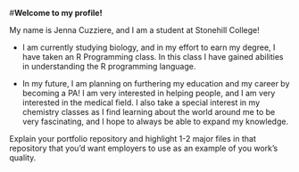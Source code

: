 #**Welcome to my profile!** 

My name is Jenna Cuzziere, and I am a student at Stonehill College! 

- I am currently studying biology, and in my effort to earn my degree, I have taken an R Programming class. In this class I have gained abilities in understanding the R programming language. 

- In my future, I am planning on furthering my education and my career by becoming a PA! I am very interested in helping people, and I am very interested in the medical field. I also take a special interest in my chemistry classes as I find learning about the world around me to be very fascinating, and I hope to always be able to expand my knowledge. 

Explain your portfolio repository and highlight 1-2 major files in that repository that you’d want employers to use as an example of you work’s quality.
